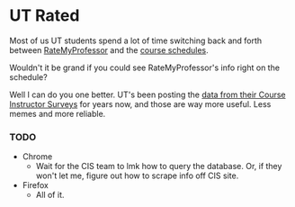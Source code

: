 # UT Rated
Most of us UT students spend a lot of time switching back and forth between [RateMyProfessor](http://www.ratemyprofessors.com/campusRatings.jsp?sid=1255) and the [course schedules](https://registrar.utexas.edu/schedules).

Wouldn't it be grand if you could see RateMyProfessor's info right on the schedule?

Well I can do you one better. UT's been posting the [data from their Course Instructor Surveys](https://utdirect.utexas.edu/ctl/ecis/results/index.WBX) for years now, and those are way more useful. Less memes and more reliable.

### TODO
- Chrome
	- Wait for the CIS team to lmk how to query the database. Or, if they won't let me, figure out how to scrape info off CIS site.
- Firefox
	- All of it.
